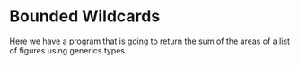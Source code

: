 # Bounded Wildcards
Here we have a program that is going to return the sum of the areas of a list of figures using generics types. 